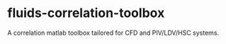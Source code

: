 # fluids-correlation-toolbox
 A correlation matlab toolbox tailored for CFD and PIV/LDV/HSC systems.
